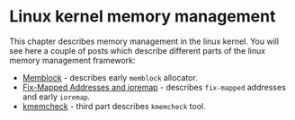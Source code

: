 # Linux kernel memory management

This chapter describes memory management in the linux kernel. You will see here a
couple of posts which describe different parts of the linux memory management framework:

* [Memblock](linux-mm-1.md) - describes early `memblock` allocator.
* [Fix-Mapped Addresses and ioremap](linux-mm-2.md) - describes `fix-mapped` addresses and early `ioremap`.
* [kmemcheck](linux-mm-3.md) - third part describes `kmemcheck` tool.
